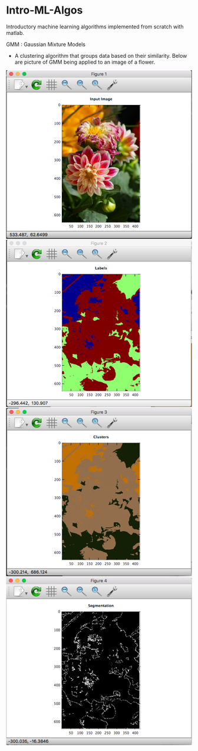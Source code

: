 # Intro-ML-Algos
Introductory machine learning algorithms implemented from scratch with matlab.

GMM : Gaussian Mixture Models
 - A clustering algorithm that groups data based on their similarity. Below are picture of GMM being applied to an image of a flower.
 
![Alt text](/imgs/GMM1.png?raw=true "Original Image")
![Alt text](/imgs/GMM2.png?raw=true "Original Image")
![Alt text](/imgs/GMM3.png?raw=true "Original Image")
![Alt text](/imgs/GMM4.png?raw=true "Original Image")
